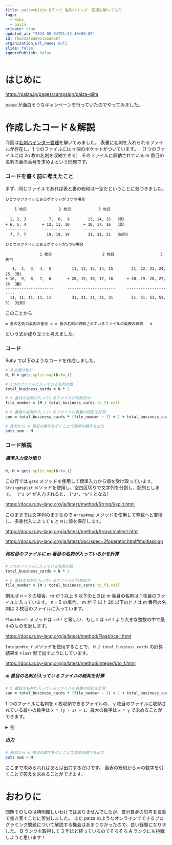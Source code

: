 ```yaml
---
title: paiza×Qiita Bランク 名刺バインダー管理を解いてみた
tags:
  - Ruby
  - paiza
private: true
updated_at: "2024-08-04T01:52:40+09:00"
id: fbe22248dd921a5d6a0f
organization_url_name: null
slide: false
ignorePublish: false
---
```


# はじめに

https://paiza.jp/pages/campaign/paiza-qiita

paiza が面白そうなキャンペーンを行っていたのでやってみました。

# 作成したコード＆解説

今回は[名刺バインダー管理](https://paiza.jp/works/mondai/b_rank_skillcheck_archive/name_card)を解いてみました。
表裏に名刺を入れられるファイルが存在し、1 つのファイルには n 個のポケットがついています。
（1 つのファイルには 2n 枚の名刺を収納できる）
そのファイルに収納されている m 番目の名刺の裏の番号を求めよという問題です。

### コードを書く前に考えたこと

まず、同じファイルであれば表と裏の総和は一定だということに気づきました。

```
ひとつのファイルにあるポケットが３つの場合

    1 枚目              2 枚目            3 枚目

  1, 2, 3          7,  8,  9        13, 14, 15  （表）
+ 6, 5, 4       + 12, 11, 10      + 18, 17, 16  （裏）
----------      -------------     -------------
  7, 7, 7         19, 19, 19        31, 31, 31  （総和）

ひとつのファイルにあるポケットが5つの場合

               1 枚目                      2 枚目                    3 枚目

   1,  2,  3,  4,  5         11, 12, 13, 14, 15        21, 22, 23, 24, 25 （表）
+ 10,  9,  8,  7,  6       + 20, 19, 18, 17, 16      + 30, 29, 28, 27, 26 （裏）
---------------------      ---------------------     ---------------------
  11, 11, 11, 11, 11         31, 31, 31, 31, 31        51, 51, 51, 51, 51 （総和）
```

このことから

```
m 番の名刺の裏側の番号 = m 番の名刺が収納されているファイルの裏表の総和 - m
```

という式が成り立つと考えました。

### コード

Ruby で以下のようなコードを作成しました。

```ruby
# 入力受け取り
N, M = gets.split.map(&:to_i)

# 1つのファイルに入っている名刺の数
total_business_cards = N * 2

# m 番目の名刺が入っているファイルが何枚目か
file_number = (M / total_business_cards.to_f).ceil

# m 番目の名刺が入っているファイルの表裏の総和を計算
sum = total_business_cards * (file_number - 1) + 1 + total_business_cards * file_number

# 総和から m 番目の数字を引くことで裏側の数字を出力
puts sum - M
```

### コード解説

##### 標準入力受け取り

```ruby
N, M = gets.split.map(&:to_i)
```

この行では `gets` メソッドを使用して標準入力から値を受け取っています。
`String#split` メソッドを使用し、空白区切りで文字列を分割し、配列とします。
（`"3 6"` が入力されると、 `["3", "6"]` となる）

https://docs.ruby-lang.org/ja/latest/method/String/i/split.html

このままでは文字列のままなので `Array#map` メソッドを使用して整数へと変換し、多重代入によって `N` と `M` に値を保存します。

https://docs.ruby-lang.org/ja/latest/method/Array/i/collect.html

https://docs.ruby-lang.org/ja/latest/doc/spec=2foperator.html#multiassign

##### 何枚目のファイルに m 番目の名刺が入っているかを計算

```ruby
# 1つのファイルに入っている名刺の数
total_business_cards = N * 2

# m 番目の名刺が入っているファイルが何枚目か
file_number = (M / total_business_cards.to_f).ceil
```

例えば n = 3 の場合、m が 1 以上 6 以下のときは m 番目の名刺は 1 枚目のファイルに入っています。
n = 5 の場合、 m が 11 以上 20 以下のときは m 番目の名刺は 2 枚目のファイルに入っています。

`Float#ceil` メソッドは `self` と等しい、もしくは `self` より大きな整数の中で最小のものを返します。

https://docs.ruby-lang.org/ja/latest/method/Float/i/ceil.html

`Integer#to_f` メソッドを使用することで、 `M / total_business_cards` の計算結果を `Float` 型で出すようにしています。

https://docs.ruby-lang.org/ja/latest/method/Integer/i/to_f.html

##### m 番目の名刺が入っているファイルの総和を計算

```ruby
# m 番目の名刺が入っているファイルの表裏の総和を計算
sum = total_business_cards * (file_number - 1) + 1 + total_business_cards * file_number
```

1 つのファイルに名刺を x 枚収納できるファイルの、 y 枚目のファイルに収納されている最小の数字は `x * (y - 1) + 1`、最大の数字は `x * y` で求めることができます。

<details><summary>例</summary>

名刺を 6 枚収納できるファイル（n = 3）の 3 枚目のファイル
最小の数字 -> `6 * (3 - 1) + 1 = 13`
最大の数字 -> `6 * 3 = 18`

</details>

##### 出力

```ruby
# 総和から m 番目の数字を引くことで裏側の数字を出力
puts sum - M
```

ここまで求められればあとは出力するだけです。
裏表の総和から `m` の数字を引くことで答えを求めることができます。

# おわりに

問題そのものは特別難しいわけではありませんでしたが、自分自身の思考を言葉で書き表すことに苦労しました。
また paiza のようなオンラインでできるプログラミング問題について解説する機会はあまりなかったので、良い経験になりました。
B ランクを取得して 3 年ほど経っているのでそろそろ A ランクにも挑戦しようと思います！
